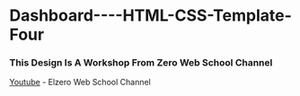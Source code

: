 # Dashboard----HTML-CSS-Template-Four
### This Design Is A Workshop From Zero Web School Channel
[Youtube](https://www.youtube.com/@ElzeroAcademy) - Elzero Web School Channel
